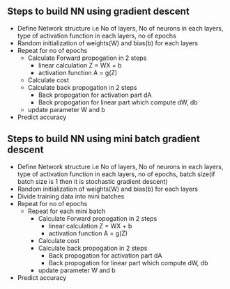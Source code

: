 ## **Steps to build NN using gradient descent**

* Define Network structure i.e No of layers, No of neurons in each layers, type of activation function in each layers, no of epochs
* Random initialization of weights(W) and bias(b) for each layers
* Repeat for no of epochs
	* Calculate Forward propogation in 2 steps
		* linear calculation  Z = WX + b
		* activation function A = g(Z)
	* Calculate cost
	* Calculate back propogation in 2 steps
		* Back propogation for activation part dA
		* Back propogation for linear part which compute dW, db
	* update parameter W and b
* Predict accuracy

## **Steps to build NN using mini batch gradient descent**

* Define Network structure i.e No of layers, No of neurons in each layers, type of activation function in each layers, no of epochs, batch   size(if batch size is 1 then it is stochastic gradient descent)
* Random initialization of weights(W) and bias(b) for each layers
* Divide training data into mini batches
* Repeat for no of epochs
	* Repeat for each mini batch
		* Calculate Forward propogation in 2 steps
			* linear calculation  Z = WX + b
			* activation function A = g(Z)
		* Calculate cost
		* Calculate back propogation in 2 steps
			* Back propogation for activation part dA
			* Back propogation for linear part which compute dW, db
		* update parameter W and b
* Predict accuracy


